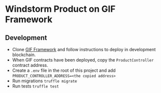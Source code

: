 Windstorm Product on GIF Framework
==================================

Development
-----------

* Clone [GIF Framework](https://github.com/etherisc/GIF) and follow instructions to deploy in development blockchain.
* When GIF contracts have been deployed, copy the `ProductController` contract address.
* Create a `.env` file in the root of this project and add `PRODUCT_CONTROLLER_ADDRESS=<the copied address>`
* Run migrations `truffle migrate`
* Run tests `truffle test`
